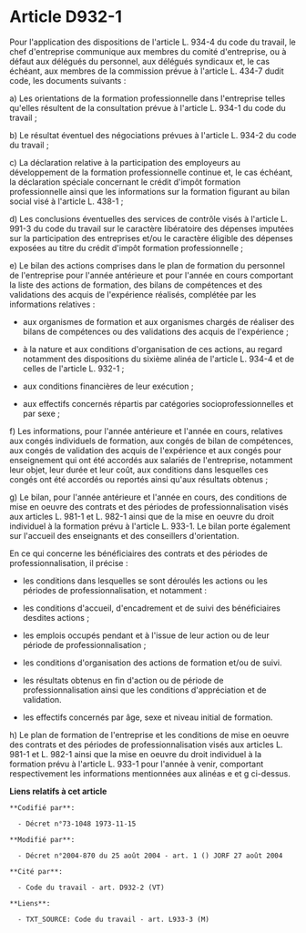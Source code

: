# Article D932-1

Pour l'application des dispositions de l'article L. 934-4 du code du travail, le chef d'entreprise communique aux membres du
comité d'entreprise, ou à défaut aux délégués du personnel, aux délégués syndicaux et, le cas échéant, aux membres de la
commission prévue à l'article L. 434-7 dudit code, les documents suivants :

a) Les orientations de la formation professionnelle dans l'entreprise telles qu'elles résultent de la consultation prévue à
l'article L. 934-1 du code du travail ;

b) Le résultat éventuel des négociations prévues à l'article L. 934-2 du code du travail ;

c) La déclaration relative à la participation des employeurs au développement de la formation professionnelle continue et, le
cas échéant, la déclaration spéciale concernant le crédit d'impôt formation professionnelle ainsi que les informations sur la
formation figurant au bilan social visé à l'article L. 438-1 ;

d) Les conclusions éventuelles des services de contrôle visés à l'article L. 991-3 du code du travail sur le caractère
libératoire des dépenses imputées sur la participation des entreprises et/ou le caractère éligible des dépenses exposées au
titre du crédit d'impôt formation professionnelle ;

e) Le bilan des actions comprises dans le plan de formation du personnel de l'entreprise pour l'année antérieure et pour
l'année en cours comportant la liste des actions de formation, des bilans de compétences et des validations des acquis de
l'expérience réalisés, complétée par les informations relatives :

- aux organismes de formation et aux organismes chargés de réaliser des bilans de compétences ou des validations des acquis
de l'expérience ;

- à la nature et aux conditions d'organisation de ces actions, au regard notamment des dispositions du sixième alinéa de
l'article L. 934-4 et de celles de l'article L. 932-1 ;

- aux conditions financières de leur exécution ;

- aux effectifs concernés répartis par catégories socioprofessionnelles et par sexe ;

f) Les informations, pour l'année antérieure et l'année en cours, relatives aux congés individuels de formation, aux congés
de bilan de compétences, aux congés de validation des acquis de l'expérience et aux congés pour enseignement qui ont été
accordés aux salariés de l'entreprise, notamment leur objet, leur durée et leur coût, aux conditions dans lesquelles ces
congés ont été accordés ou reportés ainsi qu'aux résultats obtenus ;

g) Le bilan, pour l'année antérieure et l'année en cours, des conditions de mise en oeuvre des contrats et des périodes de
professionnalisation visés aux articles L. 981-1 et L. 982-1 ainsi que de la mise en oeuvre du droit individuel à la
formation prévu à l'article L. 933-1. Le bilan porte également sur l'accueil des enseignants et des conseillers
d'orientation.

En ce qui concerne les bénéficiaires des contrats et des périodes de professionnalisation, il précise :

- les conditions dans lesquelles se sont déroulés les actions ou les périodes de professionnalisation, et notamment :

- les conditions d'accueil, d'encadrement et de suivi des bénéficiaires desdites actions ;

- les emplois occupés pendant et à l'issue de leur action ou de leur période de professionnalisation ;

- les conditions d'organisation des actions de formation et/ou de suivi.

- les résultats obtenus en fin d'action ou de période de professionnalisation ainsi que les conditions d'appréciation et de
validation.

- les effectifs concernés par âge, sexe et niveau initial de formation.

h) Le plan de formation de l'entreprise et les conditions de mise en oeuvre des contrats et des périodes de
professionnalisation visés aux articles L. 981-1 et L. 982-1 ainsi que la mise en oeuvre du droit individuel à la formation
prévu à l'article L. 933-1 pour l'année à venir, comportant respectivement les informations mentionnées aux alinéas e et g
ci-dessus.

**Liens relatifs à cet article**

	**Codifié par**:

	  - Décret n°73-1048 1973-11-15

	**Modifié par**:

	  - Décret n°2004-870 du 25 août 2004 - art. 1 () JORF 27 août 2004

	**Cité par**:

	  - Code du travail - art. D932-2 (VT)

	**Liens**:

	  - TXT_SOURCE: Code du travail - art. L933-3 (M)
